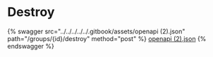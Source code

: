 # Destroy

{% swagger src="../../../../../.gitbook/assets/openapi (2).json" path="/groups/{id}/destroy" method="post" %}
[openapi (2).json](<../../../../../.gitbook/assets/openapi (2).json>)
{% endswagger %}
